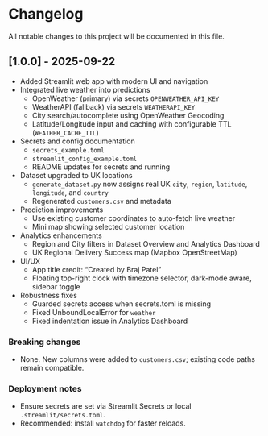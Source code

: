 # Changelog

All notable changes to this project will be documented in this file.

## [1.0.0] - 2025-09-22

- Added Streamlit web app with modern UI and navigation
- Integrated live weather into predictions
  - OpenWeather (primary) via secrets `OPENWEATHER_API_KEY`
  - WeatherAPI (fallback) via secrets `WEATHERAPI_KEY`
  - City search/autocomplete using OpenWeather Geocoding
  - Latitude/Longitude input and caching with configurable TTL (`WEATHER_CACHE_TTL`)
- Secrets and config documentation
  - `secrets_example.toml`
  - `streamlit_config_example.toml`
  - README updates for secrets and running
- Dataset upgraded to UK locations
  - `generate_dataset.py` now assigns real UK `city`, `region`, `latitude`, `longitude`, and `country`
  - Regenerated `customers.csv` and metadata
- Prediction improvements
  - Use existing customer coordinates to auto-fetch live weather
  - Mini map showing selected customer location
- Analytics enhancements
  - Region and City filters in Dataset Overview and Analytics Dashboard
  - UK Regional Delivery Success map (Mapbox OpenStreetMap)
- UI/UX
  - App title credit: “Created by Braj Patel”
  - Floating top-right clock with timezone selector, dark-mode aware, sidebar toggle
- Robustness fixes
  - Guarded secrets access when secrets.toml is missing
  - Fixed UnboundLocalError for `weather`
  - Fixed indentation issue in Analytics Dashboard

### Breaking changes
- None. New columns were added to `customers.csv`; existing code paths remain compatible.

### Deployment notes
- Ensure secrets are set via Streamlit Secrets or local `.streamlit/secrets.toml`.
- Recommended: install `watchdog` for faster reloads.

